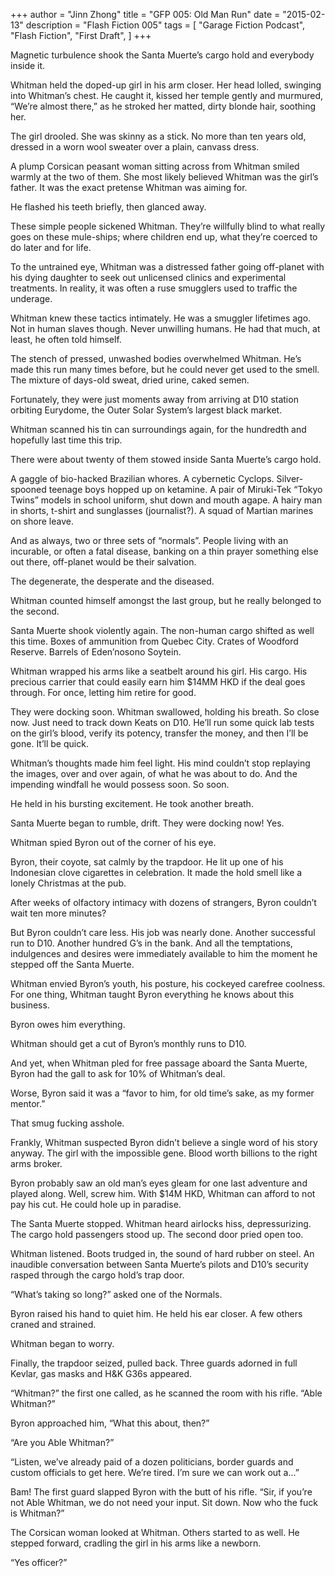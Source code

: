 +++
author = "Jinn Zhong"
title = "GFP 005: Old Man Run"
date = "2015-02-13"
description = "Flash Fiction 005"
tags = [
    "Garage Fiction Podcast",
    "Flash Fiction",
    "First Draft",
]
+++

Magnetic turbulence shook the Santa Muerte’s cargo hold and everybody inside it.

Whitman held the doped-up girl in his arm closer. Her head lolled, swinging into Whitman’s chest. He caught it, kissed her temple gently and murmured, “We’re almost there,” as he stroked her matted, dirty blonde hair, soothing her.

The girl drooled. She was skinny as a stick. No more than ten years old, dressed in a worn wool sweater over a plain, canvass dress.

A plump Corsican peasant woman sitting across from Whitman smiled warmly at the two of them. She most likely believed Whitman was the girl’s father. It was the exact pretense Whitman was aiming for.

He flashed his teeth briefly, then glanced away.

These simple people sickened Whitman. They’re willfully blind to what really goes on these mule-ships; where children end up, what they’re coerced to do later and for life.

To the untrained eye, Whitman was a distressed father going off-planet with his dying daughter to seek out unlicensed clinics and experimental treatments. In reality, it was often a ruse smugglers used to traffic the underage.

Whitman knew these tactics intimately. He was a smuggler lifetimes ago. Not in human slaves though. Never unwilling humans. He had that much, at least, he often told himself.

The stench of pressed, unwashed bodies overwhelmed Whitman. He’s made this run many times before, but he could never get used to the smell. The mixture of days-old sweat, dried urine, caked semen.

Fortunately, they were just moments away from arriving at D10 station orbiting Eurydome, the Outer Solar System’s largest black market.

Whitman scanned his tin can surroundings again, for the hundredth and hopefully last time this trip. 

There were about twenty of them stowed inside Santa Muerte’s cargo hold.

A gaggle of bio-hacked Brazilian whores. A cybernetic Cyclops. Silver-spooned teenage boys hopped up on ketamine. A pair of Miruki-Tek “Tokyo Twins” models in school uniform, shut down and mouth agape. A hairy man in shorts, t-shirt and sunglasses (journalist?). A squad of Martian marines on shore leave.

And as always, two or three sets of “normals”. People living with an incurable, or often a fatal disease, banking on a thin prayer something else out there, off-planet would be their salvation.

The degenerate, the desperate and the diseased.

Whitman counted himself amongst the last group, but he really belonged to the second.

Santa Muerte shook violently again. The non-human cargo shifted as well this time. Boxes of ammunition from Quebec City. Crates of Woodford Reserve. Barrels of Eden’nosono Soytein.

Whitman wrapped his arms like a seatbelt around his girl. His cargo. His precious carrier that could easily earn him $14MM HKD if the deal goes through. For once, letting him retire for good.

They were docking soon. Whitman swallowed, holding his breath. So close now. Just need to track down Keats on D10. He’ll run some quick lab tests on the girl’s blood, verify its potency, transfer the money, and then I’ll be gone. It’ll be quick. 

Whitman’s thoughts made him feel light. His mind couldn’t stop replaying the images, over and over again, of what he was about to do. And the impending windfall he would possess soon. So soon.

He held in his bursting excitement. He took another breath.

Santa Muerte began to rumble, drift. They were docking now! Yes. 

Whitman spied Byron out of the corner of his eye.

Byron, their coyote, sat calmly by the trapdoor. He lit up one of his Indonesian clove cigarettes in celebration. It made the hold smell like a lonely Christmas at the pub.

After weeks of olfactory intimacy with dozens of strangers, Byron couldn’t wait ten more minutes?

But Byron couldn’t care less. His job was nearly done. Another successful run to D10. Another hundred G’s in the bank. And all the temptations, indulgences and desires were immediately available to him the moment he stepped off the Santa Muerte.

Whitman envied Byron’s youth, his posture, his cockeyed carefree coolness. For one thing, Whitman taught Byron everything he knows about this business.

Byron owes him everything.

Whitman should get a cut of Byron’s monthly runs to D10.

And yet, when Whitman pled for free passage aboard the Santa Muerte, Byron had the gall to ask for 10% of Whitman’s deal.

Worse, Byron said it was a “favor to him, for old time’s sake, as my former mentor.” 

That smug fucking asshole.

Frankly, Whitman suspected Byron didn’t believe a single word of his story anyway. The girl with the impossible gene. Blood worth billions to the right arms broker.

Byron probably saw an old man’s eyes gleam for one last adventure and played along. Well, screw him. With $14M HKD, Whitman can afford to not pay his cut. He could hole up in paradise.

The Santa Muerte stopped. Whitman heard airlocks hiss, depressurizing. The cargo hold passengers stood up. The second door pried open too.

Whitman listened. Boots trudged in, the sound of hard rubber on steel. An inaudible conversation between Santa Muerte’s pilots and D10’s security rasped through the cargo hold’s trap door.

“What’s taking so long?” asked one of the Normals.

Byron raised his hand to quiet him. He held his ear closer. A few others craned and strained.

Whitman began to worry.

Finally, the trapdoor seized, pulled back. Three guards adorned in full Kevlar, gas masks and H&K G36s appeared.

“Whitman?” the first one called, as he scanned the room with his rifle. “Able Whitman?”

Byron approached him, “What this about, then?”

“Are you Able Whitman?”

“Listen, we’ve already paid of a dozen politicians, border guards and custom officials to get here. We’re tired. I’m sure we can work out a...”

Bam! The first guard slapped Byron with the butt of his rifle. “Sir, if you’re not Able Whitman, we do not need your input. Sit down. Now who the fuck is Whitman?”

The Corsican woman looked at Whitman. Others started to as well. He stepped forward, cradling the girl in his arms like a newborn.

“Yes officer?”
